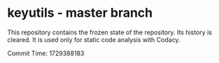 # keyutils - master branch

This repository contains the frozen state of the repository.
Its history is cleared. It is used only for static code
analysis with Codacy.

Commit Time: 1729388183